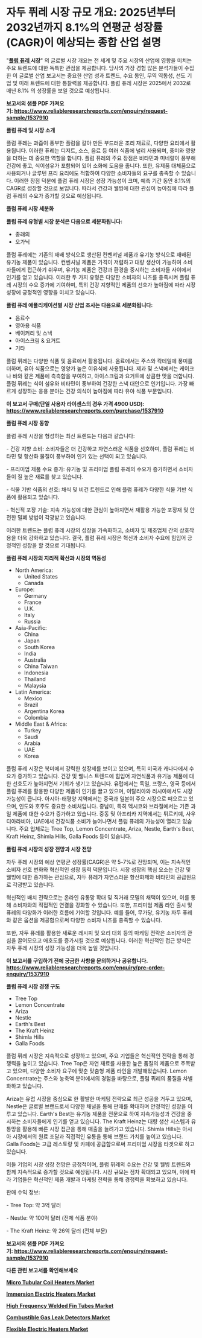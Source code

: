 <p><h1>자두 퓌레 시장 규모 개요: 2025년부터 2032년까지 8.1%의 연평균 성장률(CAGR)이 예상되는 종합 산업 설명</h1></p><p>"<strong><a href="https://www.reliableresearchreports.com/plum-puree-r1537910?utm_campaign=106&utm_medium=7&utm_source=Github&utm_content=ia&utm_term=09042025&utm_id=plum-puree">플럼 퓨레&nbsp;</a></strong><strong>시장</strong>" 의 글로벌 시장 개요는 전 세계 및 주요 시장의 산업에 영향을 미치는 주요 트렌드에 대한 독특한 관점을 제공합니다. 당사의 가장 경험 많은 분석가들이 수집한 이 글로벌 산업 보고서는 중요한 산업 성과 트렌드, 수요 동인, 무역 역동성, 선도 기업 및 미래 트렌드에 대한 통찰력을 제공합니다. 플럼 퓨레 시장은 2025에서 2032로 매년 8.1% 의 성장률을 보일 것으로 예상됩니다.&nbsp;</p>
<p><strong>보고서의 샘플 PDF 가져오기:&nbsp;<a href="https://www.reliableresearchreports.com/enquiry/request-sample/1537910?utm_campaign=106&utm_medium=7&utm_source=Github&utm_content=ia&utm_term=09042025&utm_id=plum-puree">https://www.reliableresearchreports.com/enquiry/request-sample/1537910</a></strong></p>
<p><strong>플럼 퓨레 및 시장 소개</strong></p>
<p><p>플럼 퓨레는 과즙이 풍부한 플럼을 갈아 만든 부드러운 조리 재료로, 다양한 요리에서 활용됩니다. 이러한 퓨레는 디저트, 소스, 음료 등 여러 식품에 널리 사용되며, 풍미와 영양을 더하는 데 중요한 역할을 합니다. 플럼 퓨레의 주요 장점은 비타민과 미네랄이 풍부해 건강에 좋고, 식이섬유가 포함되어 있어 소화에 도움을 줍니다. 또한, 유제품 대체품으로 사용되거나 글루텐 프리 요리에도 적합하여 다양한 소비자들의 요구를 충족할 수 있습니다. 이러한 장점 덕분에 플럼 퓨레 시장은 성장 가능성이 크며, 예측 기간 동안 8.1%의 CAGR로 성장할 것으로 보입니다. 따라서 건강과 웰빙에 대한 관심이 높아짐에 따라 플럼 퓨레의 수요가 증가할 것으로 예상됩니다.</p></p>
<p><strong>플럼 퓨레 시장 세분화</strong></p>
<p><strong>플럼 퓨레 유형별 시장 분석은 다음으로 세분화됩니다:</strong></p>
<p><ul><li>종래의</li><li>오가닉</li></ul></p>
<p><p>플럼 퓨레에는 기존의 재배 방식으로 생산된 컨벤셔널 제품과 유기농 방식으로 재배된 유기농 제품이 있습니다. 컨벤셔널 제품은 가격이 저렴하고 대량 생산이 가능하여 소비자들에게 접근하기 쉬우며, 유기농 제품은 건강과 환경을 중시하는 소비자들 사이에서 인기를 얻고 있습니다. 이러한 두 가지 유형은 다양한 소비자의 니즈를 충족시켜 플럼 퓨레 시장의 수요 증가에 기여하며, 특히 건강 지향적인 제품의 선호가 높아짐에 따라 시장 성장에 긍정적인 영향을 미치고 있습니다.</p></p>
<p><strong>플럼 퓨레 애플리케이션별 시장 산업 조사는 다음으로 세분화됩니다:</strong></p>
<p><ul><li>음료수</li><li>영아용 식품</li><li>베이커리 및 스낵</li><li>아이스크림 & 요거트</li><li>기타</li></ul></p>
<p><p>플럼 퓌레는 다양한 식품 및 음료에서 활용됩니다. 음료에서는 주스와 칵테일에 풍미를 더하며, 유아 식품으로는 영양가 높은 이유식에 사용됩니다. 제과 및 스낵에서는 케이크나 바와 같은 제품에 촉촉함을 부여하고, 아이스크림과 요거트에 상큼한 맛을 더합니다. 플럼 퓌레는 식이 섬유와 비타민이 풍부하여 건강한 스낵 대안으로 인기입니다. 가장 빠르게 성장하는 응용 분야는 건강 의식이 높아짐에 따라 유아 식품 부문입니다.</p></p>
<p><strong>이 보고서 구매(단일 사용자 라이센스의 경우 가격 4900 USD): <a href="https://www.reliableresearchreports.com/purchase/1537910?utm_campaign=106&utm_medium=7&utm_source=Github&utm_content=ia&utm_term=09042025&utm_id=plum-puree">https://www.reliableresearchreports.com/purchase/1537910</a></strong></p>
<p><strong>플럼 퓨레 시장 동향</strong></p>
<p><p>플럼 퓨레 시장을 형성하는 최신 트렌드는 다음과 같습니다:</p><p>- 건강 지향 소비: 소비자들은 더 건강하고 자연스러운 식품을 선호하며, 플럼 퓨레는 비타민 및 항산화 물질이 풍부하여 인기 있는 선택이 되고 있습니다.</p><p>- 프리미엄 제품 수요 증가: 유기농 및 프리미엄 플럼 퓨레의 수요가 증가하면서 소비자들이 질 높은 재료를 찾고 있습니다.</p><p>- 식물 기반 식품의 선호: 채식 및 비건 트렌드로 인해 플럼 퓨레가 다양한 식물 기반 식품에 활용되고 있습니다.</p><p>- 혁신적 포장 기술: 지속 가능성에 대한 관심이 높아지면서 재활용 가능한 포장재 및 안전한 밀폐 방법이 각광받고 있습니다.</p><p>이러한 트렌드는 플럼 퓨레 시장의 성장을 가속화하고, 소비자 및 제조업체 간의 상호작용을 더욱 강화하고 있습니다. 결국, 플럼 퓨레 시장은 혁신과 소비자 수요에 힘입어 긍정적인 성장을 할 것으로 기대됩니다.</p></p>
<p><strong>플럼 퓨레 시장의 지리적 확산과 시장의 역동성</strong></p>
<p><ul>
    <li>
        North America:
        <ul>
            <li>United States</li>
            <li>Canada</li>
        </ul>
    </li>
    <li>
        Europe:
        <ul>
            <li>Germany</li>
            <li>France</li>
            <li>U.K.</li>
            <li>Italy</li>
            <li>Russia</li>
        </ul>
    </li>
    <li>
        Asia-Pacific:
        <ul>
            <li>China</li>
            <li>Japan</li>
            <li>South Korea</li>
            <li>India</li>
            <li>Australia</li>
            <li>China Taiwan</li>
            <li>Indonesia</li>
            <li>Thailand</li>
            <li>Malaysia</li>
        </ul>
    </li>
    <li>
        Latin America:
        <ul>
            <li>Mexico</li>
            <li>Brazil</li>
            <li>Argentina Korea</li>
            <li>Colombia</li>
        </ul>
    </li>
    <li>
        Middle East & Africa:
        <ul>
            <li>Turkey</li>
            <li>Saudi</li>
            <li>Arabia</li>
            <li>UAE</li>
            <li>Korea</li>
        </ul>
    </li>
    </ul></p>
<p><p>플럼 퓨레 시장은 북미에서 강력한 성장세를 보이고 있으며, 특히 미국과 캐나다에서 수요가 증가하고 있습니다. 건강 및 웰니스 트렌드에 힘입어 자연식품과 유기농 제품에 대한 선호도가 높아지면서 기회가 생기고 있습니다. 유럽에서는 독일, 프랑스, 영국 등에서 플럼 퓨레를 활용한 다양한 제품이 인기를 끌고 있으며, 이탈리아와 러시아에서도 시장 가능성이 큽니다. 아시아-태평양 지역에서는 중국과 일본이 주요 시장으로 떠오르고 있으며, 인도와 호주도 중요한 소비처입니다. 중남미, 특히 멕시코와 브라질에서는 기존 과일 제품에 대한 수요가 증가하고 있습니다. 중동 및 아프리카 지역에서는 튀르키예, 사우디아라비아, UAE에서 건강식품 소비가 늘어나면서 플럼 퓨레의 가능성이 열리고 있습니다. 주요 업체로는 Tree Top, Lemon Concentrate, Ariza, Nestle, Earth's Best, Kraft Heinz, Shimla Hills, Galla Foods 등이 있습니다.</p></p>
<p><strong>플럼 퓨레 시장의 성장 전망과 시장 전망</strong></p>
<p><p>자두 퓨레 시장의 예상 연평균 성장률(CAGR)은 약 5-7%로 전망되며, 이는 지속적인 소비자 선호 변화와 혁신적인 성장 동력 덕분입니다. 시장 성장의 핵심 요소는 건강 및 웰빙에 대한 증가하는 관심으로, 자두 퓨레가 자연스러운 항산화제와 비타민의 공급원으로 각광받고 있습니다. </p><p>혁신적인 배치 전략으로는 온라인 유통망 확대 및 직거래 모델의 채택이 있으며, 이를 통해 소비자와의 직접적인 연결을 강화할 수 있습니다. 또한, 프리미엄 제품 라인 출시 및 퓨레의 다양화가 이러한 흐름에 기여할 것입니다. 예를 들어, 무가당, 유기농 자두 퓨레와 같은 옵션을 제공함으로써 다양한 소비자 니즈를 충족할 수 있습니다. </p><p>또한, 자두 퓨레를 활용한 새로운 레시피 및 요리 대회 등의 마케팅 전략은 소비자의 관심을 끌어모으고 애호도를 증가시킬 것으로 예상됩니다. 이러한 혁신적인 접근 방식은 자두 퓨레 시장의 성장 가능성을 더욱 높일 것입니다.</p></p>
<p><strong>이 보고서를 구입하기 전에 궁금한 사항을 문의하거나 공유합니다. <a href="https://www.reliableresearchreports.com/enquiry/pre-order-enquiry/1537910?utm_campaign=106&utm_medium=7&utm_source=Github&utm_content=ia&utm_term=09042025&utm_id=plum-puree">https://www.reliableresearchreports.com/enquiry/pre-order-enquiry/1537910</a></strong></p>
<p><strong>플럼 퓨레 시장 경쟁 구도</strong></p>
<p><ul><li>Tree Top</li><li>Lemon Concentrate</li><li>Ariza</li><li>Nestle</li><li>Earth's Best</li><li>The Kraft Heinz</li><li>Shimla Hills</li><li>Galla Foods</li></ul></p>
<p><p>플럼 퓌레 시장은 지속적으로 성장하고 있으며, 주요 기업들은 혁신적인 전략을 통해 경쟁력을 높이고 있습니다. Tree Top은 자연 재료를 사용한 높은 품질의 제품으로 주목받고 있으며, 다양한 소비자 요구에 맞춘 맞춤형 제품 라인을 개발해왔습니다. Lemon Concentrate는 주스와 농축액 분야에서의 경험을 바탕으로, 플럼 퓌레의 품질을 차별화하고 있습니다.</p><p>Ariza는 유럽 시장을 중심으로 한 활발한 마케팅 전략으로 최근 성공을 거두고 있으며, Nestle은 글로벌 브랜드로서 다양한 채널을 통해 판매를 확대하며 안정적인 성장을 이루고 있습니다. Earth's Best는 유기농 제품을 전문으로 하여 지속가능성과 건강을 중시하는 소비자들에게 인기를 얻고 있습니다. The Kraft Heinz는 대량 생산 시스템과 유통망을 활용해 빠른 시장 접근을 통해 매출을 늘려가고 있습니다. Shimla Hills는 아시아 시장에서의 원료 조달과 직접적인 유통을 통해 브랜드 가치를 높이고 있습니다. Galla Foods는 고급 레스토랑 및 카페에 공급함으로써 프리미엄 시장을 타겟으로 하고 있습니다.</p><p>이들 기업의 시장 성장 전망은 긍정적이며, 플럼 퓌레의 수요는 건강 및 웰빙 트렌드와 함께 지속적으로 증가할 것으로 예상됩니다. 시장 규모는 점차 확대되고 있으며, 이에 따라 기업들은 혁신적인 제품 개발과 마케팅 전략을 통해 경쟁력을 확보하고 있습니다.</p><p>판매 수익 정보:</p><p>- Tree Top: 약 3억 달러</p><p>- Nestle: 약 100억 달러 (전체 식품 분야)</p><p>- The Kraft Heinz: 약 26억 달러 (전체 부문)</p></p>
<p><strong>보고서의 샘플 PDF 가져오기:&nbsp;<a href="https://www.reliableresearchreports.com/enquiry/request-sample/1537910?utm_campaign=106&utm_medium=7&utm_source=Github&utm_content=ia&utm_term=09042025&utm_id=plum-puree">https://www.reliableresearchreports.com/enquiry/request-sample/1537910</a></strong></p>
<p><strong></strong></p>
<p><strong></strong></p>
<p><strong></strong></p>
<p><strong></strong></p>
<p><strong>다른 관련 보고서를 확인해보세요</strong></p>
<p><strong><p><a href="https://github.com/warshatulang0/Market-Research-Report-List-1/blob/main/micro-tubular-coil-heaters-market.md?utm_campaign=106&utm_medium=7&utm_source=Github&utm_content=ia&utm_term=09042025&utm_id=plum-puree">Micro Tubular Coil Heaters Market</a></p><p><a href="https://github.com/syiqvanyo/Market-Research-Report-List-1/blob/main/immersion-electric-heaters-market.md?utm_campaign=106&utm_medium=7&utm_source=Github&utm_content=ia&utm_term=09042025&utm_id=plum-puree">Immersion Electric Heaters Market</a></p><p><a href="https://github.com/minakibanov/Market-Research-Report-List-1/blob/main/high-frequency-welded-fin-tubes-market.md?utm_campaign=106&utm_medium=7&utm_source=Github&utm_content=ia&utm_term=09042025&utm_id=plum-puree">High Frequency Welded Fin Tubes Market</a></p><p><a href="https://github.com/gripeluigstt/Market-Research-Report-List-1/blob/main/combustible-gas-leak-detectors-market.md?utm_campaign=106&utm_medium=7&utm_source=Github&utm_content=ia&utm_term=09042025&utm_id=plum-puree">Combustible Gas Leak Detectors Market</a></p><p><a href="https://github.com/yepezkommakp/Market-Research-Report-List-1/blob/main/flexible-electric-heaters-market.md?utm_campaign=106&utm_medium=7&utm_source=Github&utm_content=ia&utm_term=09042025&utm_id=plum-puree">Flexible Electric Heaters Market</a></p></strong></p>
<p></p>